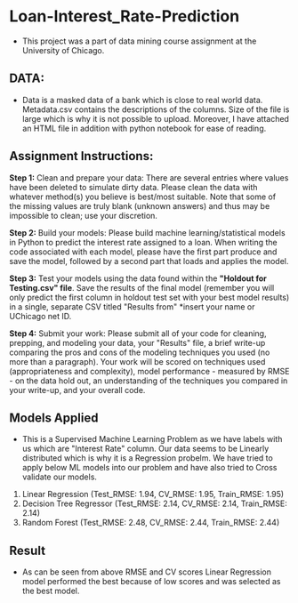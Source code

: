 # Loan-Interest_Rate-Prediction
- This project was a part of data mining course assignment at the University of Chicago.

## DATA:
- Data is a masked data of a bank which is close to real world data. Metadata.csv contains the descriptions of the columns. Size of the file is large which is why it is not possible to upload. Moreover, I have attached an HTML file in addition with python notebook for ease of reading.

## Assignment Instructions:

**Step 1:** Clean and prepare your data: There are several entries where values have been deleted to simulate dirty data. Please clean the data with whatever method(s) you believe is best/most suitable. Note that some of the missing values are truly blank (unknown answers) and thus may be impossible to clean; use your discretion.

**Step 2:** Build your models: Please build machine learning/statistical models in Python to predict the interest rate assigned to a loan. When writing the code associated with each model, please have the first part produce and save the model, followed by a second part that loads and applies the model.

**Step 3:** Test your models using the data found within the **"Holdout for Testing.csv" file**. Save the results of the final model (remember you will only predict the first column in holdout test set with your best model results) in a single, separate CSV titled "Results from" *insert your name or UChicago net ID.

**Step 4:** Submit your work: Please submit all of your code for cleaning, prepping, and modeling your data, your "Results" file, a brief write-up comparing the pros and cons of the modeling techniques you used (no more than a paragraph). Your work will be scored on techniques used (appropriateness and complexity), model performance - measured by RMSE - on the data hold out, an understanding of the techniques you compared in your write-up, and your overall code.

## Models Applied  
- This is a Supervised Machine Learning Problem as we have labels with us which are "Interest Rate" column. Our data seems to be Linearly distributed which is why it is a Regression probelm. We have tried to apply below ML models into our problem and have also tried to Cross validate our models.  
1) Linear Regression (Test_RMSE: 1.94, CV_RMSE: 1.95, Train_RMSE: 1.95)  
2) Decision Tree Regressor (Test_RMSE: 2.14, CV_RMSE: 2.14, Train_RMSE: 2.14)  
3) Random Forest (Test_RMSE: 2.48, CV_RMSE: 2.44, Train_RMSE: 2.44)  

## Result
- As can be seen from above RMSE and CV scores Linear Regression model performed the best because of low scores and was selected as the best model.
